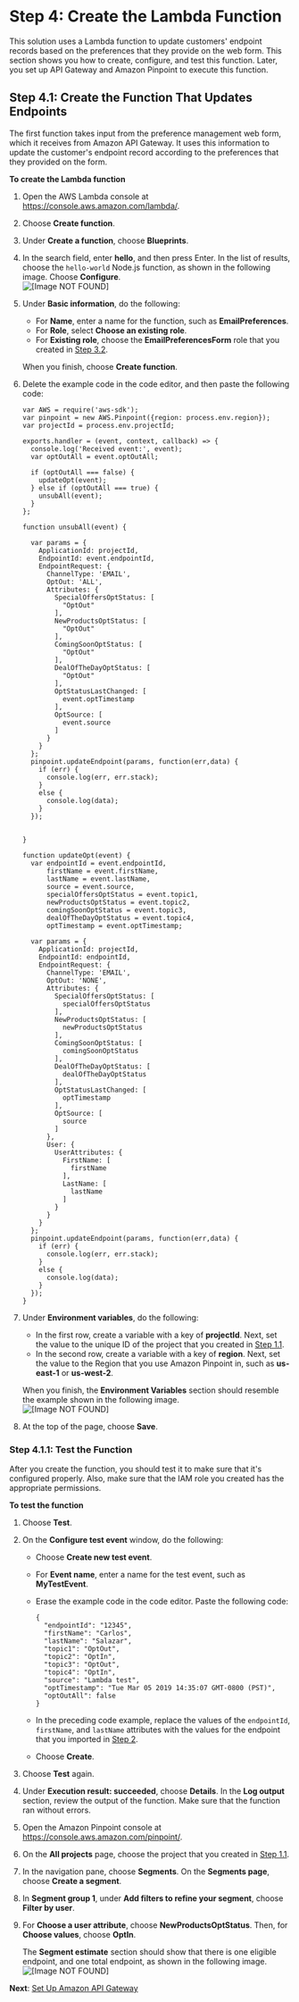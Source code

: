 # Step 4: Create the Lambda Function<a name="tutorials-email-prefs-part-4"></a>

This solution uses a Lambda function to update customers' endpoint records based on the preferences that they provide on the web form\. This section shows you how to create, configure, and test this function\. Later, you set up API Gateway and Amazon Pinpoint to execute this function\.

## Step 4\.1: Create the Function That Updates Endpoints<a name="tutorials-email-prefs-part-4-create-register-function"></a>

The first function takes input from the preference management web form, which it receives from Amazon API Gateway\. It uses this information to update the customer's endpoint record according to the preferences that they provided on the form\.

**To create the Lambda function**

1. Open the AWS Lambda console at [https://console\.aws\.amazon\.com/lambda/](https://console.aws.amazon.com/lambda/)\.

1. Choose **Create function**\.

1. Under **Create a function**, choose **Blueprints**\.

1. In the search field, enter **hello**, and then press Enter\. In the list of results, choose the `hello-world` Node\.js function, as shown in the following image\. Choose **Configure**\.  
![\[Image NOT FOUND\]](http://docs.aws.amazon.com/pinpoint/latest/developerguide/images/SMS_Reg_Tutorial_LAM_Step1.4.png)

1. Under **Basic information**, do the following:
   + For **Name**, enter a name for the function, such as **EmailPreferences**\.
   + For **Role**, select **Choose an existing role**\.
   + For **Existing role**, choose the **EmailPreferencesForm** role that you created in [Step 3\.2](tutorials-email-prefs-part-3.md#tutorials-email-prefs-part-3-create-role)\.

   When you finish, choose **Create function**\.

1. Delete the example code in the code editor, and then paste the following code:

   ```
   var AWS = require('aws-sdk');
   var pinpoint = new AWS.Pinpoint({region: process.env.region}); 
   var projectId = process.env.projectId;
   
   exports.handler = (event, context, callback) => {
     console.log('Received event:', event);
     var optOutAll = event.optOutAll;
     
     if (optOutAll === false) { 
       updateOpt(event);
     } else if (optOutAll === true) {
       unsubAll(event);
     }
   };
   
   function unsubAll(event) {
     
     var params = {
       ApplicationId: projectId,
       EndpointId: event.endpointId,
       EndpointRequest: {
         ChannelType: 'EMAIL',
         OptOut: 'ALL',
         Attributes: {
           SpecialOffersOptStatus: [
             "OptOut"
           ],
           NewProductsOptStatus: [
             "OptOut"
           ],
           ComingSoonOptStatus: [
             "OptOut"
           ], 
           DealOfTheDayOptStatus: [
             "OptOut"
           ], 
           OptStatusLastChanged: [
             event.optTimestamp
           ], 
           OptSource: [
             event.source
           ]
         }
       }
     };
     pinpoint.updateEndpoint(params, function(err,data) {
       if (err) {
         console.log(err, err.stack);
       }
       else {
         console.log(data);
       }
     });
     
     
   }
   
   function updateOpt(event) {
     var endpointId = event.endpointId,
         firstName = event.firstName,
         lastName = event.lastName,
         source = event.source,
         specialOffersOptStatus = event.topic1,
         newProductsOptStatus = event.topic2,
         comingSoonOptStatus = event.topic3,
         dealOfTheDayOptStatus = event.topic4,
         optTimestamp = event.optTimestamp;
     
     var params = {
       ApplicationId: projectId,
       EndpointId: endpointId,
       EndpointRequest: {
         ChannelType: 'EMAIL',
         OptOut: 'NONE',
         Attributes: {
           SpecialOffersOptStatus: [
             specialOffersOptStatus
           ],
           NewProductsOptStatus: [
             newProductsOptStatus
           ],
           ComingSoonOptStatus: [
             comingSoonOptStatus
           ], 
           DealOfTheDayOptStatus: [
             dealOfTheDayOptStatus
           ], 
           OptStatusLastChanged: [
             optTimestamp
           ], 
           OptSource: [
             source
           ]
         },
         User: {
           UserAttributes: {
             FirstName: [
               firstName
             ],
             LastName: [
               lastName
             ]
           }
         }
       }
     };
     pinpoint.updateEndpoint(params, function(err,data) {
       if (err) {
         console.log(err, err.stack);
       }
       else {
         console.log(data);
       }
     });
   }
   ```

1. Under **Environment variables**, do the following:
   + In the first row, create a variable with a key of **projectId**\. Next, set the value to the unique ID of the project that you created in [Step 1\.1](tutorials-email-prefs-part-1.md#tutorials-email-prefs-part-1-create-project)\.
   + In the second row, create a variable with a key of **region**\. Next, set the value to the Region that you use Amazon Pinpoint in, such as **us\-east\-1** or **us\-west\-2**\.

   When you finish, the **Environment Variables** section should resemble the example shown in the following image\.  
![\[Image NOT FOUND\]](http://docs.aws.amazon.com/pinpoint/latest/developerguide/images/Email_Prefs_Tutorial_LAM_Step4.1_7.png)

1. At the top of the page, choose **Save**\.

### Step 4\.1\.1: Test the Function<a name="tutorials-email-prefs-part-4-create-register-function-test"></a>

After you create the function, you should test it to make sure that it's configured properly\. Also, make sure that the IAM role you created has the appropriate permissions\.

**To test the function**

1. Choose **Test**\.

1. On the **Configure test event** window, do the following:
   + Choose **Create new test event**\.
   + For **Event name**, enter a name for the test event, such as **MyTestEvent**\.
   + Erase the example code in the code editor\. Paste the following code:

     ```
     {
       "endpointId": "12345",
       "firstName": "Carlos",
       "lastName": "Salazar",
       "topic1": "OptOut",
       "topic2": "OptIn",
       "topic3": "OptOut",
       "topic4": "OptIn",
       "source": "Lambda test",
       "optTimestamp": "Tue Mar 05 2019 14:35:07 GMT-0800 (PST)",
       "optOutAll": false
     }
     ```
   + In the preceding code example, replace the values of the `endpointId`, `firstName`, and `lastName` attributes with the values for the endpoint that you imported in [Step 2](tutorials-email-prefs-part-2.md#tutorials-email-prefs-part-2-import)\.
   + Choose **Create**\.

1. Choose **Test** again\.

1. Under **Execution result: succeeded**, choose **Details**\. In the **Log output** section, review the output of the function\. Make sure that the function ran without errors\.

1. Open the Amazon Pinpoint console at [https://console\.aws\.amazon\.com/pinpoint/](https://console.aws.amazon.com/pinpoint/)\.

1. On the **All projects** page, choose the project that you created in [Step 1\.1](tutorials-email-prefs-part-1.md#tutorials-email-prefs-part-1-create-project)\.

1. In the navigation pane, choose **Segments**\. On the **Segments page**, choose **Create a segment**\.

1. In **Segment group 1**, under **Add filters to refine your segment**, choose **Filter by user**\.

1. For **Choose a user attribute**, choose **NewProductsOptStatus**\. Then, for **Choose values**, choose **OptIn**\.

   The **Segment estimate** section should show that there is one eligible endpoint, and one total endpoint, as shown in the following image\.  
![\[Image NOT FOUND\]](http://docs.aws.amazon.com/pinpoint/latest/developerguide/images/Email_Prefs_Tutorial_LAM_Step4.1.1_9.png)

**Next**: [Set Up Amazon API Gateway](tutorials-email-prefs-part-5.md)